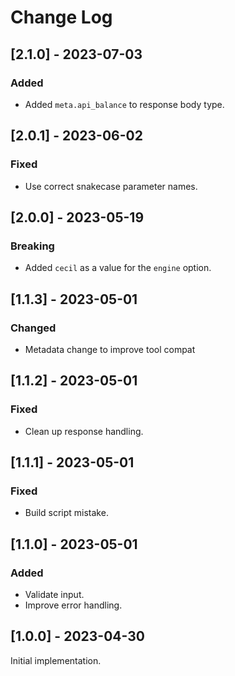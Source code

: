 # Change Log

## [2.1.0] - 2023-07-03

### Added

- Added `meta.api_balance` to response body type.

## [2.0.1] - 2023-06-02

### Fixed

- Use correct snakecase parameter names.

## [2.0.0] - 2023-05-19

### Breaking

- Added `cecil` as a value for the `engine` option.

## [1.1.3] - 2023-05-01

### Changed

- Metadata change to improve tool compat

## [1.1.2] - 2023-05-01

### Fixed

- Clean up response handling.

## [1.1.1] - 2023-05-01

### Fixed

- Build script mistake.

## [1.1.0] - 2023-05-01

### Added

- Validate input.
- Improve error handling.

## [1.0.0] - 2023-04-30

Initial implementation.
